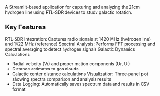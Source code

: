 

A Streamlit-based application for capturing and analyzing the 21cm hydrogen line using RTL-SDR devices to study galactic rotation.

## Key Features
RTL-SDR Integration: Captures radio signals at 1420 MHz (hydrogen line) and 1422 MHz (reference)
Spectral Analysis: Performs FFT processing and spectral averaging to detect hydrogen signals
Galactic Dynamics Calculations
  - Radial velocity (Vr) and proper motion components (Ur, Ut)
  - Distance estimates to gas clouds
  - Galactic center distance calculations
 Visualization: Three-panel plot showing spectra comparison and analysis results
- Data Logging: Automatically saves spectrum data and results in CSV format

